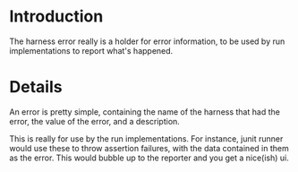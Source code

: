 # Introduction #

The harness error really is a holder for error information, to be used by run implementations to report what's happened.


# Details #
An error is pretty simple, containing the name of the harness that had the error, the value of the error, and a 
description.

This is really for use by the run implementations. 
For instance, junit runner would use these to throw assertion failures, with the data contained in them as the error. 
This would bubble up to the reporter and you get a nice(ish) ui.